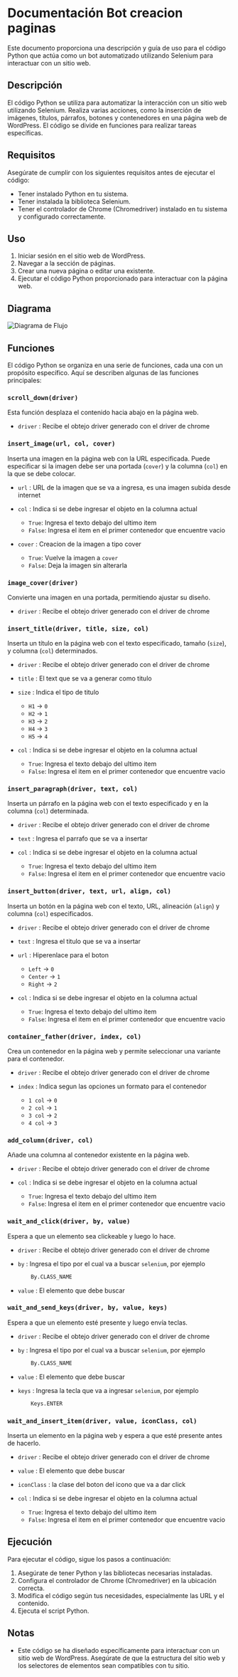 # Documentación Bot creacion paginas

Este documento proporciona una descripción y guía de uso para el código Python que actúa como un bot automatizado utilizando Selenium para interactuar con un sitio web.

## Descripción

El código Python se utiliza para automatizar la interacción con un sitio web utilizando Selenium. Realiza varias acciones, como la inserción de imágenes, títulos, párrafos, botones y contenedores en una página web de WordPress. El código se divide en funciones para realizar tareas específicas.

## Requisitos

Asegúrate de cumplir con los siguientes requisitos antes de ejecutar el código:

- Tener instalado Python en tu sistema.
- Tener instalada la biblioteca Selenium.
- Tener el controlador de Chrome (Chromedriver) instalado en tu sistema y configurado correctamente.

## Uso

1. Iniciar sesión en el sitio web de WordPress.
2. Navegar a la sección de páginas.
3. Crear una nueva página o editar una existente.
4. Ejecutar el código Python proporcionado para interactuar con la página web.

## Diagrama

![Diagrama de Flujo](Diagrama.png)

## Funciones

El código Python se organiza en una serie de funciones, cada una con un propósito específico. Aquí se describen algunas de las funciones principales:

### `scroll_down(driver)`

Esta función desplaza el contenido hacia abajo en la página web.

- `driver` : Recibe el obtejo driver generado con el driver de chrome 

### `insert_image(url, col, cover)`

Inserta una imagen en la página web con la URL especificada. Puede especificar si la imagen debe ser una portada (`cover`) y la columna (`col`) en la que se debe colocar.

- `url` : URL de la imagen que se va a ingresa, es una imagen subida desde internet

- `col` : Indica si se debe ingresar el objeto en la columna actual
    - ```True```: Ingresa el texto debajo del ultimo item
    - ```False```: Ingresa el item en el primer contenedor que encuentre vacio

- `cover` : Creacion de la imagen a tipo cover
    - ```True```: Vuelve la imagen a `cover`
    - ```False```: Deja la imagen sin alterarla 

### `image_cover(driver)`

Convierte una imagen en una portada, permitiendo ajustar su diseño.

- `driver` : Recibe el obtejo driver generado con el driver de chrome 

### `insert_title(driver, title, size, col)`

Inserta un título en la página web con el texto especificado, tamaño (`size`), y columna (`col`) determinados.

- `driver` : Recibe el obtejo driver generado con el driver de chrome 

- `title` : El text que se va a generar como titulo

- `size` : Indica el tipo de titulo
    - `H1` -> `0` 
    - `H2` -> `1` 
    - `H3` -> `2` 
    - `H4` -> `3` 
    - `H5` -> `4` 

- `col` : Indica si se debe ingresar el objeto en la columna actual
    - ```True```: Ingresa el texto debajo del ultimo item
    - ```False```: Ingresa el item en el primer contenedor que encuentre vacio

### `insert_paragraph(driver, text, col)`

Inserta un párrafo en la página web con el texto especificado y en la columna (`col`) determinada.

- `driver` : Recibe el obtejo driver generado con el driver de chrome 

- `text` : Ingresa el parrafo que se va a insertar

- `col` : Indica si se debe ingresar el objeto en la columna actual
    - ```True```: Ingresa el texto debajo del ultimo item
    - ```False```: Ingresa el item en el primer contenedor que encuentre vacio

### `insert_button(driver, text, url, align, col)`

Inserta un botón en la página web con el texto, URL, alineación (`align`) y columna (`col`) especificados.

- `driver` : Recibe el obtejo driver generado con el driver de chrome 

- `text` : Ingresa el titulo que se va a insertar

- `url` : Hiperenlace para el boton
    - `Left` -> `0` 
    - `Center` -> `1` 
    - `Right` -> `2` 

- `col` : Indica si se debe ingresar el objeto en la columna actual
    - ```True```: Ingresa el texto debajo del ultimo item
    - ```False```: Ingresa el item en el primer contenedor que encuentre vacio

### `container_father(driver, index, col)`

Crea un contenedor en la página web y permite seleccionar una variante para el contenedor.

- `driver` : Recibe el obtejo driver generado con el driver de chrome 

- `index` : Indica segun las opciones un formato para el contenedor
    - `1 col` -> `0` 
    - `2 col` -> `1` 
    - `3 col` -> `2` 
    - `4 col` -> `3` 

### `add_column(driver, col)`

Añade una columna al contenedor existente en la página web.

- `driver` : Recibe el obtejo driver generado con el driver de chrome 

- `col` : Indica si se debe ingresar el objeto en la columna actual
    - ```True```: Ingresa el texto debajo del ultimo item
    - ```False```: Ingresa el item en el primer contenedor que encuentre vacio

### `wait_and_click(driver, by, value)`

Espera a que un elemento sea clickeable y luego lo hace.

- `driver` : Recibe el obtejo driver generado con el driver de chrome 

- `by` : Ingresa el tipo por el cual va a buscar `selenium`, por ejemplo
    ```python
        By.CLASS_NAME
    ```

- `value` : El elemento que debe buscar

### `wait_and_send_keys(driver, by, value, keys)`

Espera a que un elemento esté presente y luego envía teclas.

- `driver` : Recibe el obtejo driver generado con el driver de chrome 

- `by` : Ingresa el tipo por el cual va a buscar `selenium`, por ejemplo
    ```python
        By.CLASS_NAME
    ```

- `value` : El elemento que debe buscar

- `keys` : Ingresa la tecla que va a ingresar `selenium`, por ejemplo
    ```python
        Keys.ENTER
    ```

### `wait_and_insert_item(driver, value, iconClass, col)`

Inserta un elemento en la página web y espera a que esté presente antes de hacerlo.

- `driver` : Recibe el obtejo driver generado con el driver de chrome 

- `value` : El elemento que debe buscar

- `iconClass` : la clase del boton del icono que va a dar click

- `col` : Indica si se debe ingresar el objeto en la columna actual
    - ```True```: Ingresa el texto debajo del ultimo item
    - ```False```: Ingresa el item en el primer contenedor que encuentre vacio

## Ejecución

Para ejecutar el código, sigue los pasos a continuación:

1. Asegúrate de tener Python y las bibliotecas necesarias instaladas.
2. Configura el controlador de Chrome (Chromedriver) en la ubicación correcta.
3. Modifica el código según tus necesidades, especialmente las URL y el contenido.
4. Ejecuta el script Python.

## Notas

- Este código se ha diseñado específicamente para interactuar con un sitio web de WordPress. Asegúrate de que la estructura del sitio web y los selectores de elementos sean compatibles con tu sitio.
